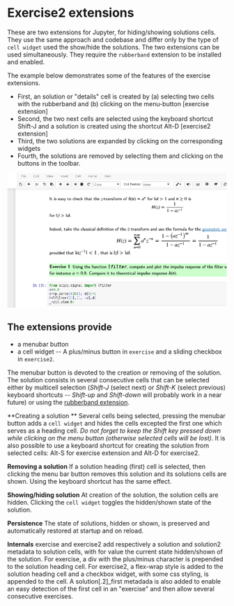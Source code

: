 # Exercise2 extensions

These are two extensions for Jupyter, for hiding/showing solutions cells.
They use the same approach and codebase and differ only by the type of
`cell widget` used the show/hide the solutions. The two extensions can be used
simultaneously. They require the `rubberband` extension to be installed and
enabled.

The example below demonstrates some of the features of the exercise extensions.

- First, an solution or "details" cell is created by (a) selecting two cells with the rubberband and (b) clicking on the menu-button [exercise extension]
- Second, the two next cells are selected using the keyboard shortcut Shift-J and a solution is created using the shortcut Alt-D [exercise2 extension]
- Third, the two solutions are expanded by clicking on the corresponding widgets
- Fourth, the solutions are removed by selecting them and clicking on the buttons in the toolbar.

![](image.gif)


## The extensions provide

- a menubar button
- a cell widget -- A plus/minus button in `exercise` and a sliding checkbox in `exercise2`.

The menubar button is devoted to the creation or removing of the solution. The solution consists in several consecutive cells that can be selected either by multicell selection (*Shift-J* (select next) or *Shift-K* (select previous) keyboard shortcuts --
*Shift-up* and *Shift-down* will probably work in a near future) or using the
[rubberband extension](https://github.com/ipython-contrib/jupyter_contrib_nbextensions/wiki/Rubberband).

**Creating a solution **
Several cells being selected, pressing the menubar button adds a `cell widget` and hides the cells excepted the first one which serves as a heading cell. *Do not forget to keep the Shift key pressed down while clicking on the menu button
(otherwise selected cells will be lost)*. It is also possible to use a keyboard shortcut for creating the solution from selected cells: Alt-S for exercise extension and Alt-D for exercise2.

**Removing a solution** If a solution heading (first) cell is selected, then clicking the menu bar button removes this solution and its solutions cells are shown. Using the keyboard shortcut has the same effect.

**Showing/hiding solution**  At creation of the solution, the solution cells are hidden. Clicking the `cell widget` toggles the hidden/shown state of the solution.

**Persistence** The state of solutions, hidden or shown, is preserved and automatically restored at startup and on reload.

**Internals** exercise and exercise2 add respectively a solution and solution2 metadata to solution cells, with for value the current state hidden/shown of the solution. For exercise, a div with the plus/minus character is prepended to the solution heading cell. For exercise2, a flex-wrap style is added to the solution heading cell and a checkbox widget, with some css styling, is appended to the cell. A solution[.2]_first metadada is also added to enable an easy detection of the first cell in an "exercise" and then allow several consecutive exercises.

